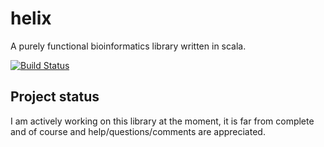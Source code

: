 # helix

A purely functional bioinformatics library written in scala.

[![Build Status](https://travis-ci.org/hamishdickson/helix.svg?branch=master)](https://travis-ci.org/hamishdickson/helix)

## Project status

I am actively working on this library at the moment, it is far from complete and of course and help/questions/comments
are appreciated.